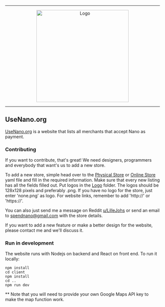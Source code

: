 <hr />
<div align="center">
    <img src="client/public/usenanologo.png" alt="Logo" width='300px' height='auto'/>
</div>
<hr />

## UseNano.org


[UseNano.org](https://usenano.org) is a website that lists all merchants that accept Nano as payment.


### Contributing


If you want to contribute, that's great! We need designers, programmers and everybody that want's us to add a new store.

To add a new store, simple head over to the [Physical Store](https://github.com/LilleJohs/UseNano.org/blob/master/public/physical.yml) or [Online Store](https://github.com/LilleJohs/UseNano.org/blob/master/public/merchants.yml) yaml file and fill in the required information. Make sure that every new listing has all the fields filled out. Put logos in the [Logo](https://github.com/LilleJohs/UseNano.org/tree/master/client/public/logos) folder. The logos should be 128x128 pixels and preferably .png. If you have no logo for the store, just enter 'none.png' as logo. For website links, remember to add 'http://' or 'https://'.

You can also just send me a message on Reddit [u/LilleJohs](https://www.reddit.com/user/LilleJohs) or send an email to spendnano@gmail.com with the store details.

If you want to add a new feature or make a better design for the website, please contact me and we'll discuss it.


### Run in development

The website runs with Nodejs on backend and React on front end. To run it locally:

```
npm install
cd client
npm install
cd ..
npm run dev
```

** Note that you will need to provide your own Google Maps API key to make the map function work.
